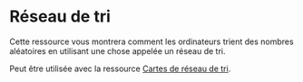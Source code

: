 # Réseau de tri

Cette ressource vous montrera comment les ordinateurs trient des nombres aléatoires en utilisant une chose appelée un réseau de tri.

Peut être utilisée avec la ressource [Cartes de réseau de tri]("resources:resource" "sorting-network-cards").